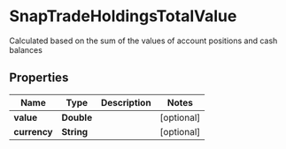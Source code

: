 

# SnapTradeHoldingsTotalValue

Calculated based on the sum of the values of account positions and cash balances

## Properties

| Name | Type | Description | Notes |
|------------ | ------------- | ------------- | -------------|
|**value** | **Double** |  |  [optional] |
|**currency** | **String** |  |  [optional] |



